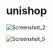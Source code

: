 # unishop


![Screenshot_2](https://user-images.githubusercontent.com/96320343/166972635-2e15382f-ce3e-40ac-b5e7-e216ac24c402.png)

![Screenshot_5](https://user-images.githubusercontent.com/96320343/166972839-a780e001-c31e-44da-aa25-a22757630cd5.png)

